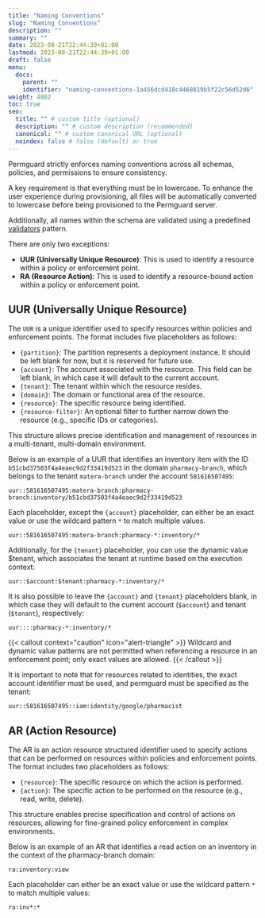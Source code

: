 ```yaml
---
title: "Naming Conventions"
slug: "Naming Conventions"
description: ""
summary: ""
date: 2023-08-21T22:44:39+01:00
lastmod: 2023-08-21T22:44:39+01:00
draft: false
menu:
  docs:
    parent: ""
    identifier: "naming-conventions-1a456dcd418c4468819b5f22c56d52d6"
weight: 4002
toc: true
seo:
  title: "" # custom title (optional)
  description: "" # custom description (recommended)
  canonical: "" # custom canonical URL (optional)
  noindex: false # false (default) or true
---
```


Permguard strictly enforces naming conventions across all schemas, policies, and permissions to ensure consistency.

A key requirement is that everything must be in lowercase. To enhance the user experience during provisioning, all files will be automatically converted to lowercase before being provisioned to the Permguard server.

Additionally, all names within the schema are validated using a predefined [validators](/docs/internals/validators/common-validators) pattern.

There are only two exceptions:

- **UUR (Universally Unique Resource)**: This is used to identify a resource within a policy or enforcement point.
- **RA (Resource Action)**: This is used to identify a resource-bound action within a policy or enforcement point.

## UUR (Universally Unique Resource)

The `UUR` is a unique identifier used to specify resources within policies and enforcement points. The format includes five placeholders as follows:

- `{partition}`: The partition represents a deployment instance. It should be left blank for now, but it is reserved for future use.
- `{account}`: The account associated with the resource. This field can be left blank, in which case it will default to the current account.
- `{tenant}`: The tenant within which the resource resides.
- `{domain}`: The domain or functional area of the resource.
- `{resource}`: The specific resource being identified.
- `{resource-filter}`: An optional filter to further narrow down the resource (e.g., specific IDs or categories).

This structure allows precise identification and management of resources in a multi-tenant, multi-domain environment.

Below is an example of a UUR that identifies an inventory item with the ID `b51cbd37503f4a4eaec9d2f33419d523` in the domain `pharmacy-branch`, which belongs to the tenant `matera-branch` under the account `581616507495`:

```plaintext
uur::581616507495:matera-branch:pharmacy-branch:inventory/b51cbd37503f4a4eaec9d2f33419d523
```

Each placeholder, except the `{account}` placeholder, can either be an exact value or use the wildcard pattern `*` to match multiple values.

```plaintext
uur::581616507495:matera-branch:pharmacy-*:inventory/*
```

Additionally, for the `{tenant}` placeholder, you can use the dynamic value $tenant, which associates the tenant at runtime based on the execution context:

```plaintext
uur::$account:$tenant:pharmacy-*:inventory/*
```

It is also possible to leave the `{account}` and `{tenant}` placeholders blank, in which case they will default to the current account (`$account`) and tenant (`$tenant`), respectively:

```plaintext
uur::::pharmacy-*:inventory/*
```

{{< callout context="caution" icon="alert-triangle" >}}
Wildcard and dynamic value patterns are not permitted when referencing a resource in an enforcement point; only exact values are allowed.
{{< /callout >}}

It is important to note that for resources related to identities, the exact account identifier must be used, and permguard must be specified as the tenant:

```plaintext
uur::581616507495::iam:identity/google/pharmacist
```

## AR (Action Resource)

The AR is an action resource structured identifier used to specify actions that can be performed on resources within policies and enforcement points. The format includes two placeholders as follows:

- `{resource}`: The specific resource on which the action is performed.
- `{action}`: The specific action to be performed on the resource (e.g., read, write, delete).

This structure enables precise specification and control of actions on resources, allowing for fine-grained policy enforcement in complex environments.

Below is an example of an AR that identifies a read action on an inventory in the context of the pharmacy-branch domain:

```plaintext
ra:inventory:view
```

Each placeholder can either be an exact value or use the wildcard pattern `*` to match multiple values:

```plaintext
ra:inv*:*
```
